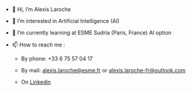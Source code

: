 - 👋 Hi, I’m Alexis Laroche

- 👀 I’m interested in Artificial Intelligence (AI)

- 🌱 I’m currently learning at ESME Sudria (Paris, France) AI option 


- 📫 How to reach me :
    - By phone: 
        +33 6 75 57 04 17
 
    - By mail:
        alexis.laroche@esme.fr or alexis.laroche-fr@outlook.com

    - On [Linkedin](https://www.linkedin.com/in/alexis-laroche)
